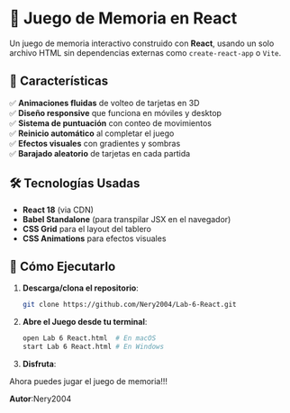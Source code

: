 # 🧠 Juego de Memoria en React

Un juego de memoria interactivo construido con **React**, usando un solo archivo HTML sin dependencias externas como `create-react-app` o `Vite`.  

## 🎯 Características

✅ **Animaciones fluidas** de volteo de tarjetas en 3D  
✅ **Diseño responsive** que funciona en móviles y desktop  
✅ **Sistema de puntuación** con conteo de movimientos  
✅ **Reinicio automático** al completar el juego  
✅ **Efectos visuales** con gradientes y sombras  
✅ **Barajado aleatorio** de tarjetas en cada partida  

## 🛠️ Tecnologías Usadas

- **React 18** (via CDN)  
- **Babel Standalone** (para transpilar JSX en el navegador)  
- **CSS Grid** para el layout del tablero  
- **CSS Animations** para efectos visuales  

## 🚀 Cómo Ejecutarlo

1. **Descarga/clona el repositorio**:
   ```bash
   git clone https://github.com/Nery2004/Lab-6-React.git
2. **Abre el Juego desde tu terminal**:
   ```bash
   open Lab 6 React.html  # En macOS
   start Lab 6 React.html # En Windows

3. **Disfruta**:

Ahora puedes jugar el juego de memoria!!!

**Autor**:Nery2004



   

